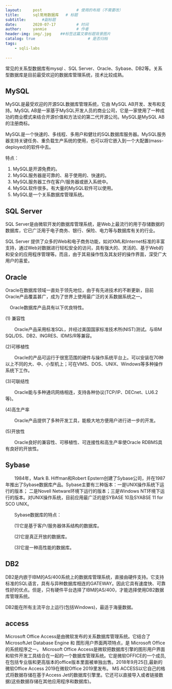 ```yaml
---
layout:     post               # 使用的布局（不需要改）
title:      sql常用数据库   # 标题 
subtitle:       #副标题
date:       2020-07-17         # 时间
author:     yanmie             # 作者
header-img: img/.jpg    ##标签这篇文章标题背景图片
catalog: true                       # 是否归档
tags:                               
    - sqli-labs
  
---
```


常见的关系型数据库有mysql 、SQL Server、Oracle、Sybase、DB2等。关系型数据库是目前最受欢迎的数据库管理系统，技术比较成熟。

## MySQL

MySQL是最受欢迎的开源SQL数据库管理系统，它由 MySQL AB开发、发布和支持。MySQL AB是一家基于MySQL开发人员的商业公司，它是一家使用了一种成功的商业模式来结合开源价值和方法论的第二代开源公司。MySQL是MySQL AB的注册商标。

MySQL是一个快速的、多线程、多用户和健壮的SQL数据库服务器。MySQL服务器支持关键任务、重负载生产系统的使用，也可以将它嵌入到一个大配置(mass- deployed)的软件中去。

特点：

1. MySQL是开源免费的。
2. MySQL服务器是可靠的、易于使用的、快速的。
3. MySQL服务器工作在客户/服务器或嵌入系统中。
4. MySQL软件很多。有大量的MySQL软件可以使用。
5. MySQL是一个关系数据库管理系统。

## SQL Server

SQL Server是由微软开发的数据库管理系统，是Web上最流行的用于存储数据的数据库，它已广泛用于电子商务、银行、保险、电力等与数据库有关的行业。

SQL Server 提供了众多的Web和电子商务功能，如对XML和Internet标准的丰富支持，通过Web对数据进行轻松安全的访问，具有强大的、灵活的、基于Web的和安全的应用程序管理等。而且，由于其易操作性及其友好的操作界面，深受广大用户的喜爱。

## Oracle

Oracle在数据库领域一直处于领先地位，由于有先进技术的不断更新，目前Oracle产品覆盖甚广，成为了世界上使用最广泛的关系数据系统之一。

　Oracle数据库产品具有以下优良特性。

(1) 兼容性

　　Oracle产品采用标准SQL，并经过美国国家标准技术所(NIST)测试。与IBM SQL/DS、DB2、INGRES、IDMS/R等兼容。

(2)可移植性

　　Oracle的产品可运行于很宽范围的硬件与操作系统平台上。可以安装在70种以上不同的大、中、小型机上；可在VMS、DOS、UNIX、Windows等多种操作系统下工作。

(3)可联结性

　　Oracle能与多种通讯网络相连，支持各种协议(TCP/IP、DECnet、LU6.2等)。

(4)高生产率

　　Oracle产品提供了多种开发工具，能极大地方便用户进行进一步的开发。

(5)开放性

　　Oracle良好的兼容性、可移植性、可连接性和高生产率使Oracle RDBMS具有良好的开放性。

## Sybase

　　1984年，Mark B. Hiffman和Robert Epstern创建了Sybase公司，并在1987年推出了Sybase数据库产品。Sybase主要有三种版本：一是UNIX操作系统下运行的版本； 二是Novell Netware环境下运行的版本；三是Windows NT环境下运行的版本。对UNIX操作系统，目前应用最广泛的是SYBASE 10及SYABSE 11 for SCO UNIX。

　　Sybase数据库的特点：

　　(1)它是基于客户/服务器体系结构的数据库。

　　(2)它是真正开放的数据库。

　　(3)它是一种高性能的数据库。

## DB2

DB2是内嵌于IBM的AS/400系统上的数据库管理系统，直接由硬件支持。它支持标准的SQL语言，具有与异种数据库相连的GATEWAY。因此它具有速度快、可靠性好的优点。但是，只有硬件平台选择了IBM的AS/400，才能选择使用DB2数据库管理系统。

DB2能在所有主流平台上运行(包括Windows)，最适于海量数据。

## access


Microsoft Office Access是由微软发布的关系数据库管理系统。它结合了 MicrosoftJet Database Engine 和 图形用户界面两项特点，是 Microsoft Office 的系统程序之一。
Microsoft Office Access是微软把数据库引擎的图形用户界面和软件开发工具结合在一起的一个数据库管理系统。它是微软OFFICE的一个成员, 在包括专业版和更高版本的office版本里面被单独出售。2018年9月25日,最新的微软Office Access 2019在微软Office 2019里发布。
MS ACCESS以它自己的格式将数据存储在基于Access Jet的数据库引擎里。它还可以直接导入或者链接数据(这些数据存储在其他应用程序和数据库)。